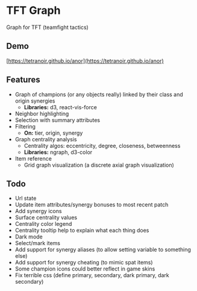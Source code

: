 # TFT Graph

Graph for TFT (teamfight tactics)

## Demo

[https://tetranoir.github.io/anor](https://tetranoir.github.io/anor)

## Features
 * Graph of champions (or any objects really) linked by their class and origin synergies
     * **Libraries:** d3, react-vis-force
 * Neighbor highlighting
 * Selection with summary attributes
 * Filtering
     * **On:** tier, origin, synergy
 * Graph centrality analysis
     * Centrality algos: eccentricity, degree, closeness, betweenness
     * **Libraries:** ngraph, d3-color
 * Item reference
     * Grid graph visualization (a discrete axial graph visualization)


## Todo
 * Url state
 * Update item attributes/synergy bonuses to most recent patch
 * Add synergy icons
 * Surface centrality values
 * Centrality color legend
 * Centrality tooltip help to explain what each thing does
 * Dark mode
 * Select/mark items
 * Add support for synergy aliases (to allow setting variable to something else)
 * Add support for synergy cheating (to mimic spat items)
 * Some champion icons could better reflect in game skins
 * Fix terrible css (define primary, secondary, dark primary, dark secondary)